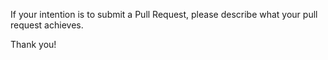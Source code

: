 If your intention is to submit a Pull Request, please describe what your pull request achieves.

Thank you!
